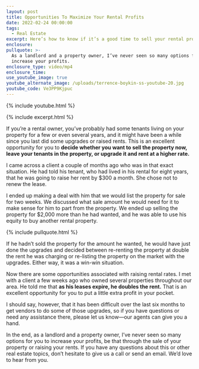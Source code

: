 ```yaml
---
layout: post
title: Opportunities To Maximize Your Rental Profits
date: 2022-02-24 00:00:00
tags:
  - Real Estate
excerpt: Here’s how to know if it’s a good time to sell your rental property.
enclosure:
pullquote: >-
  As a landlord and a property owner, I’ve never seen so many options for you to
  increase your profits.
enclosure_type: video/mp4
enclosure_time:
use_youtube_image: true
youtube_alternate_image: /uploads/terrence-boykin-ss-youtube-20.jpg
youtube_code: Ve3PP9Kjpuc
---
```

{% include youtube.html %}

{% include excerpt.html %}

If you’re a rental owner, you’ve probably had some tenants living on your property for a few or even several years, and it might have been a while since you last did some upgrades or raised rents. This is an excellent opportunity for you to **decide whether you want to sell the property now, leave your tenants in the property, or upgrade it and rent at a higher rate.**

I came across a client a couple of months ago who was in that exact situation. He had told his tenant, who had lived in his rental for eight years, that he was going to raise her rent by $300 a month. She chose not to renew the lease.&nbsp;

I ended up making a deal with him that we would list the property for sale for two weeks. We discussed what sale amount he would need for it to make sense for him to part from the property. We ended up selling the property for $2,000 more than he had wanted, and he was able to use his equity to buy another rental property.

{% include pullquote.html %}

If he hadn’t sold the property for the amount he wanted, he would have just done the upgrades and decided between re-renting the property at double the rent he was charging or re-listing the property on the market with the upgrades. Either way, it was a win-win situation.

Now there are some opportunities associated with raising rental rates. I met with a client a few weeks ago who owned several properties throughout our area. He told me that **as his leases expire, he doubles the rent.** That is an excellent opportunity for you to put a little extra profit in your pocket.

I should say, however, that it has been difficult over the last six months to get vendors to do some of those upgrades, so if you have questions or need any assistance there, please let us know—our agents can give you a hand.

In the end, as a landlord and a property owner, I’ve never seen so many options for you to increase your profits, be that through the sale of your property or raising your rents. If you have any questions about this or other real estate topics, don’t hesitate to give us a call or send an email. We’d love to hear from you.
